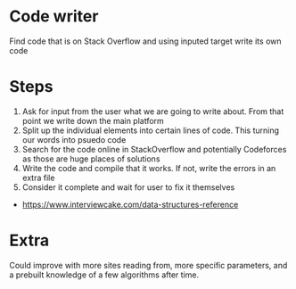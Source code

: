 # Code writer
 Find code that is on Stack Overflow and using inputed target write its own code

# Steps
1. Ask for input from the user what we are going to write about. From that point we write down the main platform
2. Split up the individual elements into certain lines of code. This turning our words into psuedo code
3. Search for the code online in StackOverflow and potentially Codeforces as those are huge places of solutions
4. Write the code and compile that it works. If not, write the errors in an extra file
5. Consider it complete and wait for user to fix it themselves

- https://www.interviewcake.com/data-structures-reference

# Extra
Could improve with more sites reading from, more specific parameters, and a prebuilt knowledge of a few algorithms after time.
